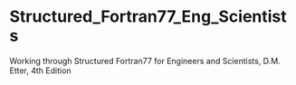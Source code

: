 # Structured_Fortran77_Eng_Scientists
Working through  Structured Fortran77 for Engineers and Scientists, D.M. Etter, 4th Edition
